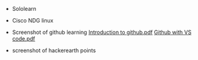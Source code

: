* Sololearn
* Cisco NDG linux
* Screenshot of github learning
[Introduction to github.pdf](https://github.com/Shantanu3107/m1_Matrix_Operations_Utility/files/8035574/Introduction.to.github.pdf)
[Github with VS code.pdf](https://github.com/Shantanu3107/m1_Matrix_Operations_Utility/files/8035576/Github.with.VS.code.pdf)

* screenshot of hackerearth points
